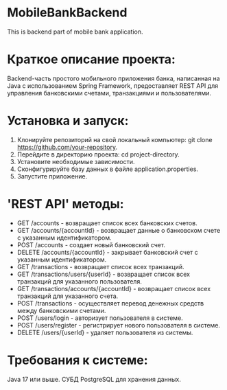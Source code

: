 # MobileBankBackend
This is backend part of mobile bank application.
# Краткое описание проекта:
Backend-часть простого мобильного приложения банка, написанная на Java с использованием Spring Framework, предоставляет REST API для управления банковскими счетами, транзакциями и пользователями.
# Установка и запуск:
1. Клонируйте репозиторий на свой локальный компьютер: git clone https://github.com/your-repository.
2. Перейдите в директорию проекта: cd project-directory.
3. Установите необходимые зависимости.
4. Сконфигурируйте базу данных в файле application.properties.
5. Запустите приложение.
# 'REST API' методы:
* GET /accounts - возвращает список всех банковских счетов.
* GET /accounts/{accountId} - возвращает данные о банковском счете с указанным идентификатором.
* POST /accounts - создает новый банковский счет.
* DELETE /accounts/{accountId} - закрывает банковский счет с указанным идентификатором.
* GET /transactions - возвращает список всех транзакций.
* GET /transactions/users/{userId} - возвращает список всех транзакций для указанного пользователя.
* GET /transactions/accounts/{accountId} - возвращает список всех транзакций для указанного счета.
* POST /transactions - осуществляет перевод денежных средств между банковскими счетами.
* POST /users/login - авторизует пользователя в системе.
* POST /users/register - регистрирует нового пользователя в системе.
* DELETE /users/{userId} - удаляет пользователя из системы.
# Требования к системе:
Java 17 или выше.
СУБД PostgreSQL для хранения данных.
